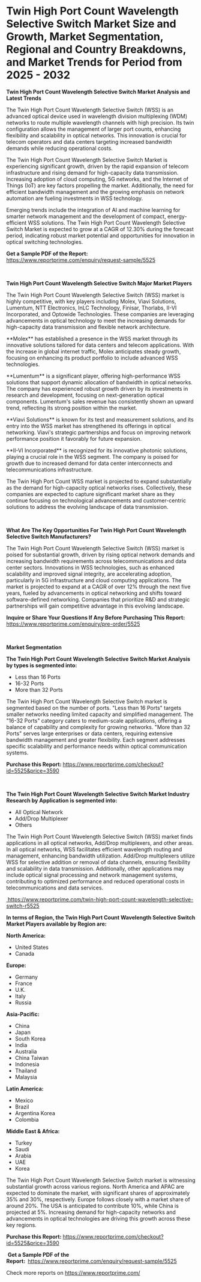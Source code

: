 <p><h1>Twin High Port Count Wavelength Selective Switch Market Size and Growth, Market Segmentation, Regional and Country Breakdowns, and Market Trends for Period from 2025 -  2032</h1></p><p><strong>Twin High Port Count Wavelength Selective Switch Market Analysis and Latest Trends</strong></p>
<p><p>The Twin High Port Count Wavelength Selective Switch (WSS) is an advanced optical device used in wavelength division multiplexing (WDM) networks to route multiple wavelength channels with high precision. Its twin configuration allows the management of larger port counts, enhancing flexibility and scalability in optical networks. This innovation is crucial for telecom operators and data centers targeting increased bandwidth demands while reducing operational costs.</p><p>The Twin High Port Count Wavelength Selective Switch Market is experiencing significant growth, driven by the rapid expansion of telecom infrastructure and rising demand for high-capacity data transmission. Increasing adoption of cloud computing, 5G networks, and the Internet of Things (IoT) are key factors propelling the market. Additionally, the need for efficient bandwidth management and the growing emphasis on network automation are fueling investments in WSS technology.</p><p>Emerging trends include the integration of AI and machine learning for smarter network management and the development of compact, energy-efficient WSS solutions. The Twin High Port Count Wavelength Selective Switch Market is expected to grow at a CAGR of 12.30% during the forecast period, indicating robust market potential and opportunities for innovation in optical switching technologies.</p></p>
<p><strong>Get a Sample PDF of the Report:&nbsp;</strong> <a href="https://www.reportprime.com/enquiry/request-sample/5525?utm_campaign=3110&utm_medium=2&utm_source=Github&utm_content=ia&utm_term=19032025&utm_id=twin-high-port-count-wavelength-selective-switch">https://www.reportprime.com/enquiry/request-sample/5525</a></p>
<p>&nbsp;</p>
<p><strong>Twin High Port Count Wavelength Selective Switch Major Market Players</strong></p>
<p><p>The Twin High Port Count Wavelength Selective Switch (WSS) market is highly competitive, with key players including Molex, Viavi Solutions, Lumentum, NTT Electronics, InLC Technology, Finisar, Thorlabs, II-VI Incorporated, and Optowide Technologies. These companies are leveraging advancements in optical technology to meet the increasing demands for high-capacity data transmission and flexible network architecture.</p><p>**Molex** has established a presence in the WSS market through its innovative solutions tailored for data centers and telecom applications. With the increase in global internet traffic, Molex anticipates steady growth, focusing on enhancing its product portfolio to include advanced WSS technologies.</p><p>**Lumentum** is a significant player, offering high-performance WSS solutions that support dynamic allocation of bandwidth in optical networks. The company has experienced robust growth driven by its investments in research and development, focusing on next-generation optical components. Lumentum's sales revenue has consistently shown an upward trend, reflecting its strong position within the market.</p><p>**Viavi Solutions** is known for its test and measurement solutions, and its entry into the WSS market has strengthened its offerings in optical networking. Viavi's strategic partnerships and focus on improving network performance position it favorably for future expansion.</p><p>**II-VI Incorporated** is recognized for its innovative photonic solutions, playing a crucial role in the WSS segment. The company is poised for growth due to increased demand for data center interconnects and telecommunications infrastructure.</p><p>The Twin High Port Count WSS market is projected to expand substantially as the demand for high-capacity optical networks rises. Collectively, these companies are expected to capture significant market share as they continue focusing on technological advancements and customer-centric solutions to address the evolving landscape of data transmission.</p></p>
<p>&nbsp;</p>
<p><strong>What Are The Key Opportunities For Twin High Port Count Wavelength Selective Switch Manufacturers?</strong></p>
<p><p>The Twin High Port Count Wavelength Selective Switch (WSS) market is poised for substantial growth, driven by rising optical network demands and increasing bandwidth requirements across telecommunications and data center sectors. Innovations in WSS technologies, such as enhanced scalability and improved signal integrity, are accelerating adoption, particularly in 5G infrastructure and cloud computing applications. The market is projected to expand at a CAGR of over 12% through the next five years, fueled by advancements in optical networking and shifts toward software-defined networking. Companies that prioritize R&D and strategic partnerships will gain competitive advantage in this evolving landscape.</p></p>
<p><strong>Inquire or Share Your Questions If Any Before Purchasing This Report:</strong> <a href="https://www.reportprime.com/enquiry/pre-order/5525?utm_campaign=3110&utm_medium=2&utm_source=Github&utm_content=ia&utm_term=19032025&utm_id=twin-high-port-count-wavelength-selective-switch">https://www.reportprime.com/enquiry/pre-order/5525</a></p>
<p>&nbsp;</p>
<p><strong>Market Segmentation</strong></p>
<p><strong>The Twin High Port Count Wavelength Selective Switch Market Analysis by types is segmented into:</strong></p>
<p><ul><li>Less than 16 Ports</li><li>16-32 Ports</li><li>More than 32 Ports</li></ul></p>
<p><p>The Twin High Port Count Wavelength Selective Switch market is segmented based on the number of ports. "Less than 16 Ports" targets smaller networks needing limited capacity and simplified management. The "16-32 Ports" category caters to medium-scale applications, offering a balance of capability and complexity for growing networks. "More than 32 Ports" serves large enterprises or data centers, requiring extensive bandwidth management and greater flexibility. Each segment addresses specific scalability and performance needs within optical communication systems.</p></p>
<p><strong>Purchase this Report:&nbsp;</strong><a href="https://www.reportprime.com/checkout?id=5525&price=3590&utm_campaign=3110&utm_medium=2&utm_source=Github&utm_content=ia&utm_term=19032025&utm_id=twin-high-port-count-wavelength-selective-switch">https://www.reportprime.com/checkout?id=5525&price=3590</a></p>
<p>&nbsp;</p>
<p><strong>The Twin High Port Count Wavelength Selective Switch Market Industry Research by Application is segmented into:</strong></p>
<p><ul><li>All Optical Network</li><li>Add/Drop Multiplexer</li><li>Others</li></ul></p>
<p><p>The Twin High Port Count Wavelength Selective Switch (WSS) market finds applications in all optical networks, Add/Drop multiplexers, and other areas. In all optical networks, WSS facilitates efficient wavelength routing and management, enhancing bandwidth utilization. Add/Drop multiplexers utilize WSS for selective addition or removal of data channels, ensuring flexibility and scalability in data transmission. Additionally, other applications may include optical signal processing and network management systems, contributing to optimized performance and reduced operational costs in telecommunications and data services.</p></p>
<p><a href="https://www.reportprime.com/twin-high-port-count-wavelength-selective-switch-r5525?utm_campaign=3110&utm_medium=2&utm_source=Github&utm_content=ia&utm_term=19032025&utm_id=twin-high-port-count-wavelength-selective-switch">&nbsp;https://www.reportprime.com/twin-high-port-count-wavelength-selective-switch-r5525</a></p>
<p><strong>In terms of Region, the Twin High Port Count Wavelength Selective Switch Market Players available by Region are:</strong></p>
<p>
    <p> <strong> North America: </strong>
        <ul>
            <li>United States</li>
            <li>Canada</li>
        </ul>
        </p> 
    <p> <strong> Europe: </strong>
        <ul>
            <li>Germany</li>
            <li>France</li>
            <li>U.K.</li>
            <li>Italy</li>
            <li>Russia</li>
        </ul>
        </p> 
    <p> <strong> Asia-Pacific: </strong>
        <ul>
            <li>China</li>
            <li>Japan</li>
            <li>South Korea</li>
            <li>India</li>
            <li>Australia</li>
            <li>China Taiwan</li>
            <li>Indonesia</li>
            <li>Thailand</li>
            <li>Malaysia</li>
        </ul>
        </p> 
    <p> <strong> Latin America: </strong>
        <ul>
            <li>Mexico</li>
            <li>Brazil</li>
            <li>Argentina Korea</li>
            <li>Colombia</li>
        </ul>
        </p> 
    <p> <strong> Middle East & Africa: </strong>
        <ul>
            <li>Turkey</li>
            <li>Saudi</li>
            <li>Arabia</li>
            <li>UAE</li>
            <li>Korea</li>
        </ul>
    </p>
    </p>
<p><p>The Twin High Port Count Wavelength Selective Switch market is witnessing substantial growth across various regions. North America and APAC are expected to dominate the market, with significant shares of approximately 35% and 30%, respectively. Europe follows closely with a market share of around 20%. The USA is anticipated to contribute 10%, while China is projected at 5%. Increasing demand for high-capacity networks and advancements in optical technologies are driving this growth across these key regions.</p></p>
<p><strong>Purchase this Report: </strong><a href="https://www.reportprime.com/checkout?id=5525&price=3590&utm_campaign=3110&utm_medium=2&utm_source=Github&utm_content=ia&utm_term=19032025&utm_id=twin-high-port-count-wavelength-selective-switch">https://www.reportprime.com/checkout?id=5525&price=3590</a></p>
<p>&nbsp;<strong>Get a Sample PDF of the Report:&nbsp;&nbsp;</strong><a href="https://www.reportprime.com/enquiry/request-sample/5525?utm_campaign=3110&utm_medium=2&utm_source=Github&utm_content=ia&utm_term=19032025&utm_id=twin-high-port-count-wavelength-selective-switch">https://www.reportprime.com/enquiry/request-sample/5525</a></p>
<p><strong></strong></p>
<p>Check more reports on <a href="https://www.reportprime.com/?utm_campaign=3110&utm_medium=2&utm_source=Github&utm_content=ia&utm_term=19032025&utm_id=twin-high-port-count-wavelength-selective-switch">https://www.reportprime.com/</a></p>